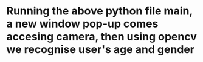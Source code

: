 # Running the above python file main, a new window pop-up comes accesing camera, then using opencv we recognise user's age and gender
